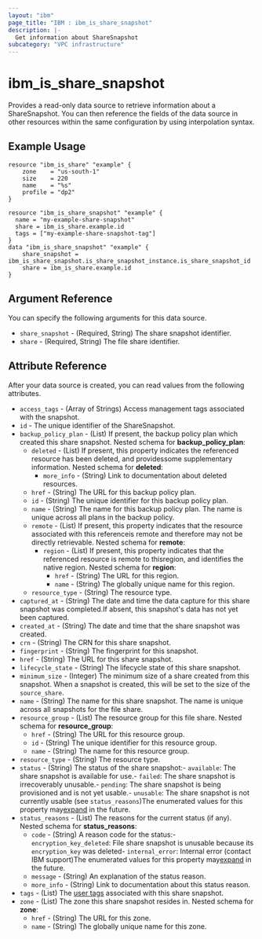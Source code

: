 ```yaml
---
layout: "ibm"
page_title: "IBM : ibm_is_share_snapshot"
description: |-
  Get information about ShareSnapshot
subcategory: "VPC infrastructure"
---
```


# ibm_is_share_snapshot

Provides a read-only data source to retrieve information about a ShareSnapshot. You can then reference the fields of the data source in other resources within the same configuration by using interpolation syntax.

## Example Usage

```hcl
resource "ibm_is_share" "example" {
	zone    = "us-south-1"
	size    = 220
	name    = "%s"
	profile = "dp2"
}

resource "ibm_is_share_snapshot" "example" {
  name = "my-example-share-snapshot"
  share = ibm_is_share.example.id
  tags = ["my-example-share-snapshot-tag"]
}
data "ibm_is_share_snapshot" "example" {
	share_snapshot = ibm_is_share_snapshot.is_share_snapshot_instance.is_share_snapshot_id
	share = ibm_is_share.example.id
}
```

## Argument Reference

You can specify the following arguments for this data source.

- `share_snapshot` - (Required, String) The share snapshot identifier.
- `share` - (Required, String) The file share identifier.

## Attribute Reference

After your data source is created, you can read values from the following attributes.

- `access_tags`  - (Array of Strings) Access management tags associated with the snapshot.
- `id` - The unique identifier of the ShareSnapshot.
- `backup_policy_plan` - (List) If present, the backup policy plan which created this share snapshot.
	Nested schema for **backup_policy_plan**:
	- `deleted` - (List) If present, this property indicates the referenced resource has been deleted, and providessome supplementary information.
		Nested schema for **deleted**:
		- `more_info` - (String) Link to documentation about deleted resources.
	- `href` - (String) The URL for this backup policy plan.
	- `id` - (String) The unique identifier for this backup policy plan.
	- `name` - (String) The name for this backup policy plan. The name is unique across all plans in the backup policy.
	- `remote` - (List) If present, this property indicates that the resource associated with this referenceis remote and therefore may not be directly retrievable.
		Nested schema for **remote**:
		- `region` - (List) If present, this property indicates that the referenced resource is remote to thisregion, and identifies the native region.
			Nested schema for **region**:
			- `href` - (String) The URL for this region.
			- `name` - (String) The globally unique name for this region.
	- `resource_type` - (String) The resource type.
- `captured_at` - (String) The date and time the data capture for this share snapshot was completed.If absent, this snapshot's data has not yet been captured.
- `created_at` - (String) The date and time that the share snapshot was created.
- `crn` - (String) The CRN for this share snapshot.
- `fingerprint` - (String) The fingerprint for this snapshot.
- `href` - (String) The URL for this share snapshot.
- `lifecycle_state` - (String) The lifecycle state of this share snapshot.
- `minimum_size` - (Integer) The minimum size of a share created from this snapshot. When a snapshot is created, this will be set to the size of the `source_share`.
- `name` - (String) The name for this share snapshot. The name is unique across all snapshots for the file share.
- `resource_group` - (List) The resource group for this file share.
	Nested schema for **resource_group**:
	- `href` - (String) The URL for this resource group.
	- `id` - (String) The unique identifier for this resource group.
	- `name` - (String) The name for this resource group.
- `resource_type` - (String) The resource type.
- `status` - (String) The status of the share snapshot:- `available`: The share snapshot is available for use.- `failed`: The share snapshot is irrecoverably unusable.- `pending`: The share snapshot is being provisioned and is not yet usable.- `unusable`: The share snapshot is not currently usable (see `status_reasons`)The enumerated values for this property may[expand](https://cloud.ibm.com/apidocs/vpc#property-value-expansion) in the future.
- `status_reasons` - (List) The reasons for the current status (if any).
	Nested schema for **status_reasons**:
	- `code` - (String) A reason code for the status:- `encryption_key_deleted`: File share snapshot is unusable  because its `encryption_key` was deleted- `internal_error`: Internal error (contact IBM support)The enumerated values for this property may[expand](https://cloud.ibm.com/apidocs/vpc#property-value-expansion) in the future.
	- `message` - (String) An explanation of the status reason.
	- `more_info` - (String) Link to documentation about this status reason.
- `tags` - (List) The [user tags](https://cloud.ibm.com/apidocs/tagging#types-of-tags) associated with this share snapshot.
- `zone` - (List) The zone this share snapshot resides in.
	Nested schema for **zone**:
	- `href` - (String) The URL for this zone.
	- `name` - (String) The globally unique name for this zone.

